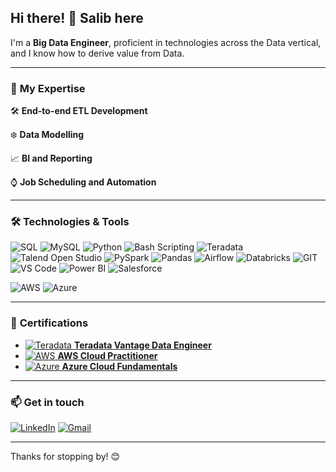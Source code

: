 ## Hi there! 👋 Salib here

I'm a **Big Data Engineer**, proficient in technologies across the Data vertical, and I know how to derive value from Data.

---
### 🚀 **My Expertise**

🛠️ **End-to-end ETL Development**

❄️ **Data Modelling**

📈 **BI and Reporting**

⌚ **Job Scheduling and Automation**

---

### 🛠️ **Technologies & Tools**

![SQL](https://img.shields.io/badge/-SQL-3776AB?logo=sqlite&logoColor=white&style=flat-square) 
![MySQL](https://img.shields.io/badge/-MySQL-4479A1?logo=mysql&logoColor=white&style=flat-square)
![Python](https://img.shields.io/badge/-Python-3776AB?logo=python&logoColor=white&style=flat-square)
![Bash Scripting](https://img.shields.io/badge/-Bash_Scripting-4EAA25?logo=gnu-bash&logoColor=white&style=flat-square)
![Teradata](https://img.shields.io/badge/-Teradata-F37440?logo=teradata&logoColor=white&style=flat-square)
![Talend Open Studio](https://img.shields.io/badge/-Talend-FF6D00?logo=talend&logoColor=white&style=flat-square)
![PySpark](https://img.shields.io/badge/-PySpark-E25A1C?logo=apache-spark&logoColor=white&style=flat-square)
![Pandas](https://img.shields.io/badge/-Pandas-150458?logo=pandas&logoColor=white&style=flat-square)
![Airflow](https://img.shields.io/badge/-Airflow-017CEE?logo=apache-airflow&logoColor=white&style=flat-square)
![Databricks](https://img.shields.io/badge/-Databricks-E25A1C?logo=databricks&logoColor=white&style=flat-square)
![GIT](https://img.shields.io/badge/-GIT-F05032?logo=git&logoColor=white&style=flat-square)
![VS Code](https://img.shields.io/badge/-VS%20Code-007ACC?logo=visual-studio-code&logoColor=white&style=flat-square)
![Power BI](https://img.shields.io/badge/-Power%20BI-F2C811?logo=power-bi&logoColor=black&style=flat-square)
![Salesforce](https://img.shields.io/badge/-Salesforce-00A1E0?logo=salesforce&logoColor=white&style=flat-square)

![AWS](https://img.shields.io/badge/-AWS-232F3E?logo=amazon-aws&logoColor=white&style=flat-square)
![Azure](https://img.shields.io/badge/-Azure-0078D4?logo=microsoft-azure&logoColor=white&style=flat-square)


---

### 📜 **Certifications**

- [![Teradata](https://img.shields.io/badge/-Teradata-F37440?logo=teradata&logoColor=white&style=flat-square) **Teradata Vantage Data Engineer**](https://url.xyz)
- [![AWS](https://img.shields.io/badge/-AWS-232F3E?logo=amazon-aws&logoColor=white&style=flat-square) **AWS Cloud Practitioner**](https://url.xyz)
- [![Azure](https://img.shields.io/badge/-Azure-0078D4?logo=microsoft-azure&logoColor=white&style=flat-square) **Azure Cloud Fundamentals**](https://url.xyz)

---

### 📫 **Get in touch**

[![LinkedIn](https://img.shields.io/badge/-LinkedIn-0077B5?logo=linkedin&logoColor=white&style=flat-square)](https://www.linkedin.com/in/YOUR-LINKEDIN-ID)
[![Gmail](https://img.shields.io/badge/-Gmail-D14836?logo=gmail&logoColor=white&style=flat-square)](mailto:YOUR-EMAIL@gmail.com)

---

Thanks for stopping by! 😊

